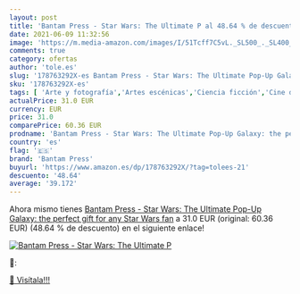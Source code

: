 ```yaml
---
layout: post
title: 'Bantam Press - Star Wars: The Ultimate P al 48.64 % de descuento'
date: 2021-06-09 11:32:56
image: 'https://m.media-amazon.com/images/I/51Tcff7C5vL._SL500_._SL400_.jpg'
comments: true
category: ofertas
author: 'tole.es'
slug: '178763292X-es Bantam Press - Star Wars: The Ultimate Pop-Up Galaxy: the...'
sku: '178763292X-es'
tags: [ 'Arte y fotografía','Artes escénicas','Ciencia ficción','Cine de género','Colecciones de fotografía y exhibiciones','Cómics, manga y novelas gráficas','Economía y empresa','Fantasía y ciencia ficción','Fotografía y vídeo','Industria y sectores económicos','Libros','Películas','Películas de fantasía y ciencia ficción','Referencias de películas','Sociedad y ciencias sociales','Sociedad y cultura','bantam press', ]
actualPrice: 31.0 EUR
currency: EUR
price: 31.0
comparePrice: 60.36 EUR
prodname: 'Bantam Press - Star Wars: The Ultimate Pop-Up Galaxy: the perfect gift for any Star Wars fan'
country: 'es'
flag: '🇪🇸'
brand: 'Bantam Press'
buyurl: 'https://www.amazon.es/dp/178763292X/?tag=tolees-21'
descuento: '48.64'
average: '39.172'
---
```


Ahora mismo tienes [Bantam Press - Star Wars: The Ultimate Pop-Up Galaxy: the perfect gift for any Star Wars fan](https://www.amazon.es/dp/178763292X/?tag=tolees-21) a 31.0 EUR (original: 60.36 EUR) (48.64 %  de descuento) en el siguiente enlace!

[![Bantam Press - Star Wars: The Ultimate P](https://m.media-amazon.com/images/I/51Tcff7C5vL._SL500_._SL400_.jpg)](https://www.amazon.es/dp/178763292X/?tag=tolees-21)

🔎:


[🛒 Visítala!!!](https://www.amazon.es/dp/178763292X/?tag=tolees-21)
